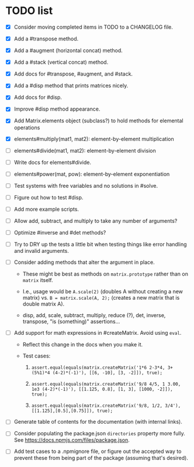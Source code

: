 # TODO list

- [x] Consider moving completed items in TODO to a CHANGELOG file.

- [x] Add a #transpose method.

- [x] Add a #augment (horizontal concat) method.

- [x] Add a #stack (vertical concat) method.

- [x] Add docs for #transpose, #augment, and #stack.

- [x] Add a #disp method that prints matrices nicely.

- [x] Add docs for #disp.

- [x] Improve #disp method appearance.

- [x] Add Matrix.elements object (subclass?) to hold methods for elemental operations

- [x] elements#multiply(mat1, mat2): element-by-element multiplication

- [ ] elements#divide(mat1, mat2): element-by-element division

- [ ] Write docs for elements#divide.

- [ ] elements#power(mat, pow): element-by-element exponentiation

- [ ] Test systems with free variables and no solutions in #solve.

- [ ] Figure out how to test #disp.

- [ ] Add more example scripts.

- [ ] Allow add, subtract, and multiply to take any number of arguments?

- [ ] Optimize #inverse and #det methods?

- [ ] Try to DRY up the tests a little bit when testing things like error handling and invalid arguments.

- [ ] Consider adding methods that alter the argument in place.

    * These might be best as methods on `matrix.prototype` rather than on `matrix` itself.

    * I.e., usage would be `A.scale(2)` (doubles A without creating a new matrix)
      vs. `B = matrix.scale(A, 2);` (creates a new matrix that is double matrix A).

    * disp, add, scale, subtract, multiply, reduce (?),
      det, inverse, transpose, "is (something)" assertions...

- [ ] Add support for math expressions in #createMatrix. Avoid using `eval`.

    * Reflect this change in the docs when you make it.

    * Test cases:

        1. `assert.equal(equals(matrix.createMatrix('1*6 2-3*4, 3+(5%1)*4 (4-2)*(-1)'), [[6, -10], [3, -2]]), true);`

        2. `assert.equal(equals(matrix.createMatrix('9/8 4/5, 1 3.00, 1e3 (4-2)*(-1)'), [[1.125, 0.8], [1, 3], [1000, -2]]), true);`

        3. `assert.equal(equals(matrix.createMatrix('9/8, 1/2, 3/4'), [[1.125],[0.5],[0.75]]), true);`

- [ ] Generate table of contents for the documentation (with internal links).

- [ ] Consider populating the package.json `directories` property more fully. See https://docs.npmjs.com/files/package.json.

- [ ] Add test cases to a .npmignore file, or figure out the accepted way to prevent these from being part of the package (assuming that's desired).
